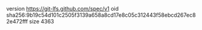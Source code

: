 version https://git-lfs.github.com/spec/v1
oid sha256:9b19c54d101c2505f3139a658a8cd17e8c05c312443f58ebcd267ec82e472fff
size 4363
